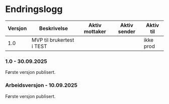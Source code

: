 # Endringslogg

| Versjon        | Beskrivelse                 | Aktiv mottaker | Aktiv sender | Aktiv til |
|----------------|-----------------------------|----------------|--------------|-----------|
| 1.0            | MVP til brukertest i TEST   |                |              | ikke prod |

### 1.0 - 30.09.2025
Første versjon publisert.

### Arbeidsversjon - 10.09.2025
Første versjon publisert.
